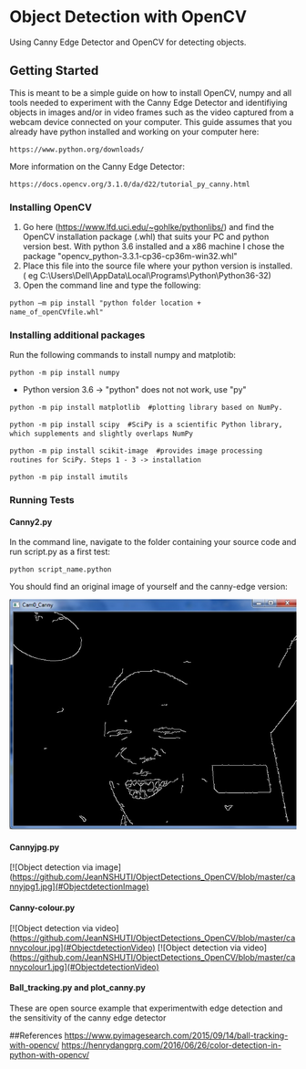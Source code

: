 # Object Detection with OpenCV

Using Canny Edge Detector and OpenCV for detecting objects.

## Getting Started

This is meant to be a simple guide on how to install OpenCV, numpy and all tools needed to experiment with 
the Canny Edge Detector and identifiying objects in images and/or in video frames such as the video captured
from a webcam device connected on your computer.
This guide assumes that you already have python installed and working on your computer here: 

```
https://www.python.org/downloads/
```

More information on the Canny Edge Detector:

```
https://docs.opencv.org/3.1.0/da/d22/tutorial_py_canny.html
```

### Installing OpenCV

1.	Go here (https://www.lfd.uci.edu/~gohlke/pythonlibs/) and find the OpenCV installation package (.whl) that suits your PC and python version best.
	With python 3.6 installed and a x86 machine I chose the package "opencv_python-3.3.1-cp36-cp36m-win32.whl"
2.	Place this file into the source file where your python version is installed. (
	eg C:\Users\Dell\AppData\Local\Programs\Python\Python36-32)
3.	Open the command line and type the following:

```
python –m pip install "python folder location + name_of_openCVfile.whl"
```

### Installing additional packages

Run the following commands to install numpy and matplotib:

```
python -m pip install numpy
```

* Python version 3.6 -> "python" does not not work, use "py"

```
python -m pip install matplotlib  #plotting library based on NumPy.
```

```
python -m pip install scipy  #SciPy is a scientific Python library, which supplements and slightly overlaps NumPy 
```

```
python -m pip install scikit-image  #provides image processing routines for SciPy. Steps 1 - 3 -> installation 
```

```
python -m pip install imutils
```

### Running Tests
#### Canny2.py

In the command line, navigate to the folder containing your source code and run script.py as a first test:

``` 
python script_name.python
```

You should find an original image of yourself and the canny-edge version:

[![Canny Edge Detector](https://github.com/JeanNSHUTI/ObjectDetections_OpenCV/blob/master/canny2.jpg)](#CannyEdgeDetector)

#### Cannyjpg.py

[![Object detection via image](https://github.com/JeanNSHUTI/ObjectDetections_OpenCV/blob/master/cannyjpg1.jpg](#ObjectdetectionImage)

#### Canny-colour.py

[![Object detection via video](https://github.com/JeanNSHUTI/ObjectDetections_OpenCV/blob/master/cannycolour.jpg](#ObjectdetectionVideo)
[![Object detection via video](https://github.com/JeanNSHUTI/ObjectDetections_OpenCV/blob/master/cannycolour1.jpg](#ObjectdetectionVideo)

#### Ball_tracking.py and plot_canny.py

These are open source example that experimentwith edge detection and the sensitivity of the canny edge detector

##References
https://www.pyimagesearch.com/2015/09/14/ball-tracking-with-opencv/
https://henrydangprg.com/2016/06/26/color-detection-in-python-with-opencv/